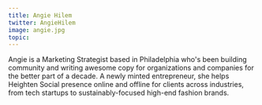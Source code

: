 ```yaml
---
title: Angie Hilem
twitter: AngieHilem
image: angie.jpg
topic:
---
```


Angie is a Marketing Strategist based in Philadelphia who's been building community and writing awesome copy for organizations and companies for the better part of a decade. A newly minted entrepreneur, she helps Heighten Social presence online and offline for clients across industries, from tech startups to sustainably-focused high-end fashion brands. 